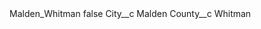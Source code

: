 <?xml version="1.0" encoding="UTF-8"?>
<CustomMetadata xmlns="http://soap.sforce.com/2006/04/metadata" xmlns:xsi="http://www.w3.org/2001/XMLSchema-instance" xmlns:xsd="http://www.w3.org/2001/XMLSchema">
    <label>Malden_Whitman</label>
    <protected>false</protected>
    <values>
        <field>City__c</field>
        <value xsi:type="xsd:string">Malden</value>
    </values>
    <values>
        <field>County__c</field>
        <value xsi:type="xsd:string">Whitman</value>
    </values>
</CustomMetadata>
